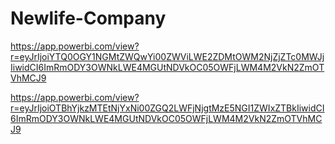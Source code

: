 # Newlife-Company
https://app.powerbi.com/view?r=eyJrIjoiYTQ0OGY1NGMtZWQwYi00ZWViLWE2ZDMtOWM2NjZjZTc0MWJjIiwidCI6ImRmODY3OWNkLWE4MGUtNDVkOC05OWFjLWM4M2VkN2ZmOTVhMCJ9

https://app.powerbi.com/view?r=eyJrIjoiOTBhYjkzMTEtNjYxNi00ZGQ2LWFjNjgtMzE5NGI1ZWIxZTBkIiwidCI6ImRmODY3OWNkLWE4MGUtNDVkOC05OWFjLWM4M2VkN2ZmOTVhMCJ9
